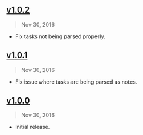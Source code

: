## [v1.0.2]
> Nov 30, 2016

- Fix tasks not being parsed properly.

[v1.0.2]: https://github.com/rstacruz/taskpaper.js/compare/v1.0.1...v1.0.2

## [v1.0.1]
> Nov 30, 2016

- Fix issue where tasks are being parsed as notes.

[v1.0.1]: https://github.com/rstacruz/taskpaper.js/compare/v1.0.0...v1.0.1

## [v1.0.0]
> Nov 30, 2016

- Initial release.

[v1.0.0]: https://github.com/rstacruz/taskpaper.js/tree/v1.0.0
